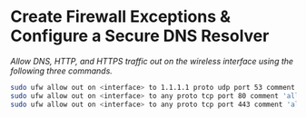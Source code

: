 # Create Firewall Exceptions & Configure a Secure DNS Resolver

_Allow DNS, HTTP, and HTTPS traffic out on the wireless interface using the following three commands._

```bash
sudo ufw allow out on <interface> to 1.1.1.1 proto udp port 53 comment 'allow DNS on <interface>'
sudo ufw allow out on <interface> to any proto tcp port 80 comment 'allow HTTP on <interface>'
sudo ufw allow out on <interface> to any proto tcp port 443 comment 'allow HTTPS on <interface>'
```